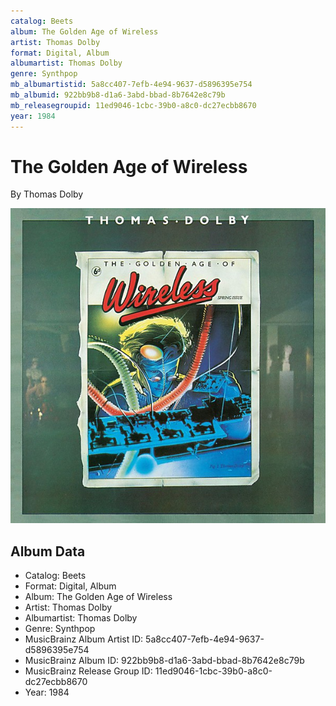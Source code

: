 ```yaml
---
catalog: Beets
album: The Golden Age of Wireless
artist: Thomas Dolby
format: Digital, Album
albumartist: Thomas Dolby
genre: Synthpop
mb_albumartistid: 5a8cc407-7efb-4e94-9637-d5896395e754
mb_albumid: 922bb9b8-d1a6-3abd-bbad-8b7642e8c79b
mb_releasegroupid: 11ed9046-1cbc-39b0-a8c0-dc27ecbb8670
year: 1984
---
```


# The Golden Age of Wireless

By Thomas Dolby

![](../../assets/beetscovers/Thomas_Dolby-The_Golden_Age_of_Wireless.jpg)

## Album Data

- Catalog: Beets
- Format: Digital, Album
- Album: The Golden Age of Wireless
- Artist: Thomas Dolby
- Albumartist: Thomas Dolby
- Genre: Synthpop
- MusicBrainz Album Artist ID: 5a8cc407-7efb-4e94-9637-d5896395e754
- MusicBrainz Album ID: 922bb9b8-d1a6-3abd-bbad-8b7642e8c79b
- MusicBrainz Release Group ID: 11ed9046-1cbc-39b0-a8c0-dc27ecbb8670
- Year: 1984

